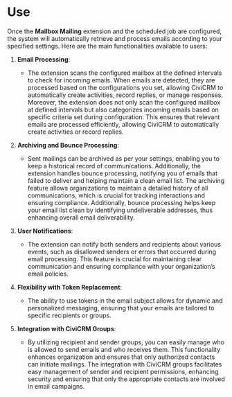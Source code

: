 # Use

Once the **Mailbox Mailing** extension and the scheduled job are configured, the system will automatically retrieve and process emails according to your specified settings. Here are the main functionalities available to users:

1.  **Email Processing**:
    
    - The extension scans the configured mailbox at the defined intervals to check for incoming emails. When emails are detected, they are processed based on the configurations you set, allowing CiviCRM to automatically create activities, record replies, or manage responses. Moreover, the extension does not only scan the configured mailbox at defined intervals but also categorizes incoming emails based on specific criteria set during configuration. This ensures that relevant emails are processed efficiently, allowing CiviCRM to automatically create activities or record replies.
2.  **Archiving and Bounce Processing**:
    
    - Sent mailings can be archived as per your settings, enabling you to keep a historical record of communications. Additionally, the extension handles bounce processing, notifying you of emails that failed to deliver and helping maintain a clean email list. The archiving feature allows organizations to maintain a detailed history of all communications, which is crucial for tracking interactions and ensuring compliance. Additionally, bounce processing helps keep your email list clean by identifying undeliverable addresses, thus enhancing overall email deliverability.
3.  **User Notifications**:
    
    - The extension can notify both senders and recipients about various events, such as disallowed senders or errors that occurred during email processing. This feature is crucial for maintaining clear communication and ensuring compliance with your organization’s email policies.
4.  **Flexibility with Token Replacement**:
    
    - The ability to use tokens in the email subject allows for dynamic and personalized messaging, ensuring that your emails are tailored to specific recipients or groups.
5.  **Integration with CiviCRM Groups**:
    
    - By utilizing recipient and sender groups, you can easily manage who is allowed to send emails and who receives them. This functionality enhances organization and ensures that only authorized contacts can initiate mailings. The integration with CiviCRM groups facilitates easy management of sender and recipient permissions, enhancing security and ensuring that only the appropriate contacts are involved in email campaigns.